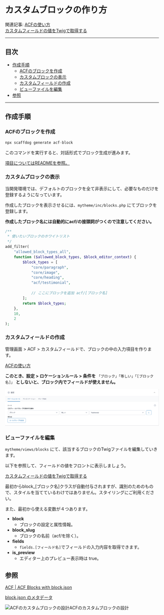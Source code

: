 # カスタムブロックの作り方

関連記事: [ACFの使い方](../06_ACFの使い方/README.md)<br>[カスタムフィールドの値をTwigで取得する](../08_カスタムフィールドの値をTwigで取得する/README.md)

---

## 目次

- [作成手順](#作成手順)
  - [ACFのブロックを作成](#acfのブロックを作成)
  - [カスタムブロックの表示](#カスタムブロックの表示)
  - [カスタムフィールドの作成](#カスタムフィールドの作成)
  - [ビューファイルを編集](#ビューファイルを編集)
- [参照](#参照)

---

## 作成手順

### ACFのブロックを作成

```php
npx scaffdog generate acf-block
```

このコマンドを実行すると、対話形式でブロック生成が進みます。

[項目についてはREADMEを参照。](https://github.com/nevers-jp/wordpress-template-v3/blob/f4cebef0dad0e232a2545195b2a82043fc7e665f/README.md?plain=1#L115-L133)

### カスタムブロックの表示

当開発環境では、デフォルトのブロックを全て非表示にして、必要なものだけを登録するようになっています。

作成したブロックを表示させるには、`mytheme/inc/blocks.php` にてブロックを登録します。

**作成したブロック名には自動的にacf/の接頭詞がつくので注意してください。**

```php
/**
 * 使いたいブロックのホワイトリスト
 */
add_filter(
	"allowed_block_types_all",
	function ($allowed_block_types, $block_editor_context) {
		$block_types = [
			"core/paragraph",
			"core/image",
			"core/heading",
			"acf/testimonial",

			// ここにブロックを追加 acf/[ブロック名]
		];
		return $block_types;
	},
	10,
	2
);
```

### カスタムフィールドの作成

管理画面 > ACF > カスタムフィールドで、ブロックの中の入力項目を作ります。

[ACFの使い方](../06_ACFの使い方/README.md)

**このとき、設定 > ロケーションルール > 条件を**
`「ブロック」「等しい」「[ブロック名]」`
**としないと、ブロック内でフィールドが使えません。**

![ロケーションルール設定](スクリーンショット_2025-06-17_16.55.35.png)

### ビューファイルを編集

`mytheme/views/blocks` にて、該当するブロックのTwigファイルを編集していきます。

以下を参照して、フィールドの値をフロントに表示しましょう。

[カスタムフィールドの値をTwigで取得する](../08_カスタムフィールドの値をTwigで取得する/README.md)

最初からblock\_[ブロック名]クラスが自動付与されますが、識別のためのもので、スタイルを当てているわけではありません。スタイリングにご利用ください。

また、最初から使える変数が４つあります。

- **block**
  - ブロックの設定と属性情報。
- **block_slug**
  - ブロックの名前（acf/を除く）。
- **fields**
  - `fields.[フィールド名]`でフィールドの入力内容を取得できます。
- **is_preview**
  - エディター上のプレビュー表示時は true。

## 参照

[ACF | ACF Blocks with block.json](https://www.advancedcustomfields.com/resources/acf-blocks-with-block-json/)

[block.json のメタデータ](https://ja.wordpress.org/team/handbook/block-editor/reference-guides/block-api/block-metadata/)

![ACFのカスタムブロックの設計](https://www.notion.so/icons/square-two-fourths_pink.svg)ACFのカスタムブロックの設計
